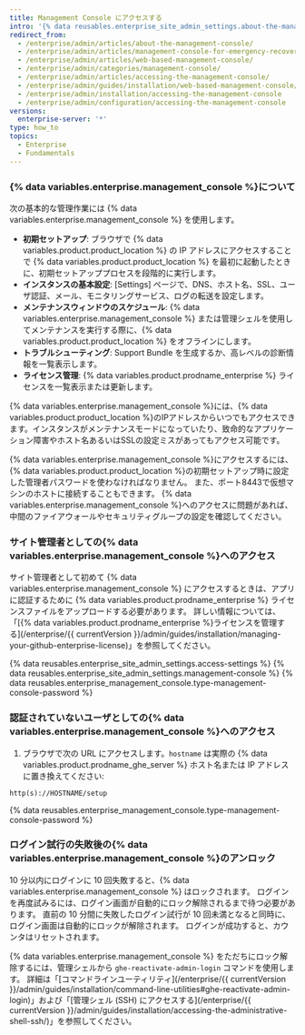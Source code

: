 ```yaml
---
title: Management Console にアクセスする
intro: '{% data reusables.enterprise_site_admin_settings.about-the-management-console %}'
redirect_from:
  - /enterprise/admin/articles/about-the-management-console/
  - /enterprise/admin/articles/management-console-for-emergency-recovery/
  - /enterprise/admin/articles/web-based-management-console/
  - /enterprise/admin/categories/management-console/
  - /enterprise/admin/articles/accessing-the-management-console/
  - /enterprise/admin/guides/installation/web-based-management-console/
  - /enterprise/admin/installation/accessing-the-management-console
  - /enterprise/admin/configuration/accessing-the-management-console
versions:
  enterprise-server: '*'
type: how_to
topics:
  - Enterprise
  - Fundamentals
---
```


### {% data variables.enterprise.management_console %}について

次の基本的な管理作業には {% data variables.enterprise.management_console %} を使用します。
- **初期セットアップ**: ブラウザで {% data variables.product.product_location %} の IP アドレスにアクセスすることで {% data variables.product.product_location %} を最初に起動したときに、初期セットアッププロセスを段階的に実行します。
- **インスタンスの基本設定**: [Settings] ページで、DNS、ホスト名、SSL、ユーザ認証、メール、モニタリングサービス、ログの転送を設定します。
- **メンテナンスウィンドウのスケジュール**: {% data variables.enterprise.management_console %} または管理シェルを使用してメンテナンスを実行する際に、{% data variables.product.product_location %} をオフラインにします。
- **トラブルシューティング**: Support Bundle を生成するか、高レベルの診断情報を一覧表示します。
- **ライセンス管理**: {% data variables.product.prodname_enterprise %} ライセンスを一覧表示または更新します。

{% data variables.enterprise.management_console %}には、{% data variables.product.product_location %}のIPアドレスからいつでもアクセスできます。インスタンスがメンテナンスモードになっていたり、致命的なアプリケーション障害やホスト名あるいはSSLの設定ミスがあってもアクセス可能です。

{% data variables.enterprise.management_console %}にアクセスするには、{% data variables.product.product_location %}の初期セットアップ時に設定した管理者パスワードを使わなければなりません。 また、ポート8443で仮想マシンのホストに接続することもできます。 {% data variables.enterprise.management_console %}へのアクセスに問題があれば、中間のファイアウォールやセキュリティグループの設定を確認してください。

### サイト管理者としての{% data variables.enterprise.management_console %}へのアクセス

サイト管理者として初めて {% data variables.enterprise.management_console %} にアクセスするときは、アプリに認証するために {% data variables.product.prodname_enterprise %} ライセンスファイルをアップロードする必要があります。 詳しい情報については、「[{% data variables.product.prodname_enterprise %}ライセンスを管理する](/enterprise/{{ currentVersion }}/admin/guides/installation/managing-your-github-enterprise-license)」を参照してください。

{% data reusables.enterprise_site_admin_settings.access-settings %}
{% data reusables.enterprise_site_admin_settings.management-console %}
{% data reusables.enterprise_management_console.type-management-console-password %}

### 認証されていないユーザとしての{% data variables.enterprise.management_console %}へのアクセス

1. ブラウザで次の URL にアクセスします。`hostname` は実際の {% data variables.product.prodname_ghe_server %} ホスト名または IP アドレスに置き換えてください:
  ```shell
  http(s)://HOSTNAME/setup
  ```
{% data reusables.enterprise_management_console.type-management-console-password %}

### ログイン試行の失敗後の{% data variables.enterprise.management_console %}のアンロック

10 分以内にログインに 10 回失敗すると、{% data variables.enterprise.management_console %} はロックされます。 ログインを再度試みるには、ログイン画面が自動的にロック解除されるまで待つ必要があります。 直前の 10 分間に失敗したログイン試行が 10 回未満となると同時に、ログイン画面は自動的にロックが解除されます。 ログインが成功すると、カウンタはリセットされます。

{% data variables.enterprise.management_console %} をただちにロック解除するには、管理シェルから `ghe-reactivate-admin-login` コマンドを使用します。 詳細は「[コマンドラインユーティリティ](/enterprise/{{ currentVersion }}/admin/guides/installation/command-line-utilities#ghe-reactivate-admin-login)」および「[管理シェル (SSH) にアクセスする](/enterprise/{{ currentVersion }}/admin/guides/installation/accessing-the-administrative-shell-ssh/)」を参照してください。
